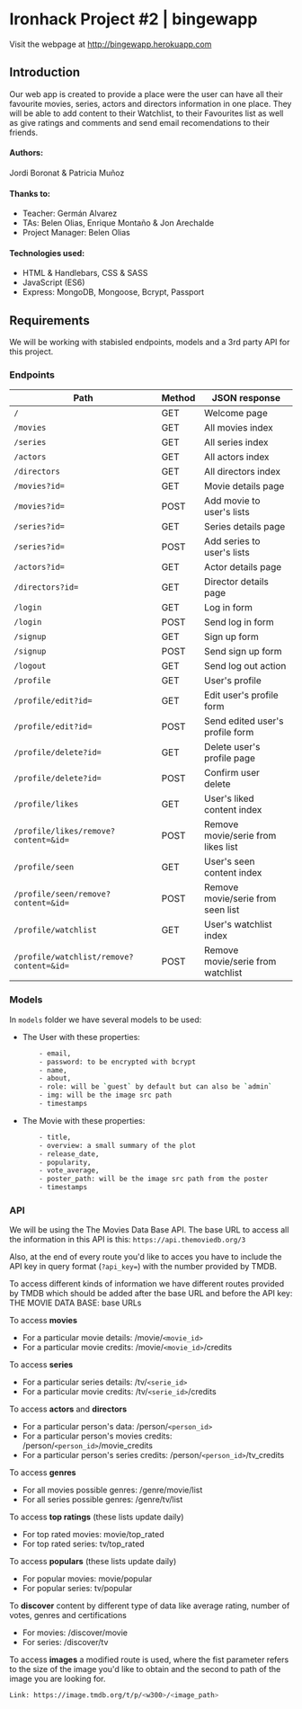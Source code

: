<!-- ![logo_ironhack_blue 7](https://user-images.githubusercontent.com/23629340/40541063-a07a0a8a-601a-11e8-91b5-2f13e4e6b441.png) -->

# Ironhack Project #2 | bingewapp

Visit the webpage at http://bingewapp.herokuapp.com

## Introduction

Our web app is created to provide a place were the user can have all their favourite movies, series, actors and directors information in one place. They will be able to add content to their Watchlist, to their Favourites list as well as give ratings and comments and send email recomendations to their friends.

#### Authors:

Jordi Boronat & Patricia Muñoz

#### Thanks to:

- Teacher: Germán Alvarez
- TAs: Belen Olias, Enrique Montaño & Jon Arechalde
- Project Manager: Belen Olias

#### Technologies used:

- HTML & Handlebars, CSS & SASS
- JavaScript (ES6)
- Express:
    MongoDB, Mongoose, Bcrypt, Passport


## Requirements

We will be working with stabisled endpoints, models and a 3rd party API for this project.

### Endpoints

 | Path        | Method           | JSON response  |
  | ------------- | ------------- | ------------- |
  | `/`  | GET | Welcome page  |
  | `/movies` | GET | All movies index  |
  | `/series` | GET | All series index  |
  | `/actors` | GET | All actors index  |
  | `/directors` | GET | All directors index  |
  | `/movies?id=` | GET | Movie details page  |
  | `/movies?id=` | POST | Add movie to user's lists |
  | `/series?id=` | GET | Series details page  |
  | `/series?id=` | POST | Add series to user's lists  |
  | `/actors?id=` | GET | Actor details page  |
  | `/directors?id=` | GET | Director details page  |
  | `/login` | GET | Log in form  |
  | `/login` | POST | Send log in form  |
  | `/signup` | GET | Sign up form  |
  | `/signup` | POST | Send sign up form  |
  | `/logout` | GET | Send log out action  |
  | `/profile` | GET | User's profile  |
  | `/profile/edit?id=` | GET | Edit user's profile form  |
  | `/profile/edit?id=` | POST | Send edited user's profile form  |
  | `/profile/delete?id=` | GET | Delete user's profile page  |
  | `/profile/delete?id=` | POST | Confirm user delete  |
  | `/profile/likes` | GET | User's liked content index  |
  | `/profile/likes/remove?content=&id=` | POST | Remove movie/serie from likes list  |
  | `/profile/seen` | GET | User's seen content index  |
  | `/profile/seen/remove?content=&id=` | POST | Remove movie/serie from seen list  |
  | `/profile/watchlist` | GET | User's watchlist index  |
  | `/profile/watchlist/remove?content=&id=` | POST | Remove movie/serie from watchlist  |


### Models

In `models` folder we have several models to be used:

- The User with these properties:

    ```bash
        - email,
        - password: to be encrypted with bcrypt
        - name,
        - about,
        - role: will be `guest` by default but can also be `admin`
        - img: will be the image src path
        - timestamps
    ```

- The Movie with these properties:


    ```bash
        - title,
        - overview: a small summary of the plot
        - release_date,
        - popularity,
        - vote_average,
        - poster_path: will be the image src path from the poster
        - timestamps
    ```


### API

We will be using the The Movies Data Base API.
The base URL to access all the information in this API is this:
    ```
        https://api.themoviedb.org/3
    ```

Also, at the end of every route you'd like to acces you have to include the API key in query format (`?api_key=`) with the number provided by TMDB.

To access different kinds of information we have different routes provided by TMDB which should be added after the base URL and before the API key:
THE MOVIE DATA BASE: base URLs

To access <b>movies</b>
- For a particular movie details: /movie/`<movie_id>`
- For a particular movie credits: /movie/`<movie_id>`/credits

To access <b>series</b>
- For a particular series details: /tv/`<serie_id>`
- For a particular movie credits: /tv/`<serie_id>`/credits

To access <b>actors</b> and <b>directors</b>
- For a particular person's data: /person/`<person_id>`
- For a particular person's movies credits: /person/`<person_id>`/movie_credits
- For a particular person's series credits: /person/`<person_id>`/tv_credits

To access <b>genres</b>
- For all movies possible genres: /genre/movie/list
- For all series possible genres: /genre/tv/list

To access <b>top ratings</b> (these lists update daily)
- For top rated movies: movie/top_rated
- For top rated series: tv/top_rated

To access <b>populars</b> (these lists update daily)
- For popular movies: movie/popular
- For popular series: tv/popular

To <b>discover</b> content by different type of data like average rating, number of votes, genres and certifications
- For movies: /discover/movie
- For series: /discover/tv

To access <b>images</b> a modified route is used, where the fist parameter refers to the size of the image you'd like to obtain and the second to path of the image you are looking for.
```bash
Link: https://image.tmdb.org/t/p/<w300>/<image_path>
```
